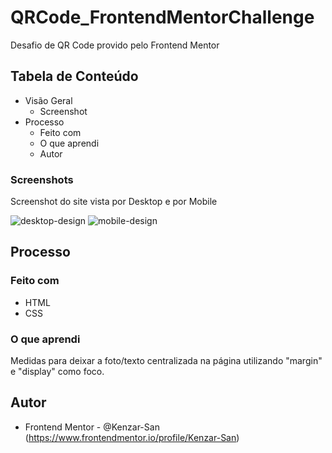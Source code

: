 # QRCode_FrontendMentorChallenge
Desafio de QR Code provido pelo Frontend Mentor 

## Tabela de Conteúdo

- Visão Geral
  - Screenshot
- Processo
  - Feito com 
  - O que aprendi
  - Autor

### Screenshots

Screenshot do site vista por Desktop e por Mobile

![desktop-design](https://user-images.githubusercontent.com/101153511/158908021-bfb61c60-21d1-4f5a-ade5-f7175bd9e9ab.JPG)
![mobile-design](https://user-images.githubusercontent.com/101153511/158908030-6cec6d6c-055e-4ac3-b817-37ddb35bb1e7.JPG)

## Processo

### Feito com 

- HTML
- CSS

### O que aprendi

  Medidas para deixar a foto/texto centralizada na página utilizando "margin" e "display" como foco.
  
## Autor

- Frontend Mentor - @Kenzar-San (https://www.frontendmentor.io/profile/Kenzar-San)
